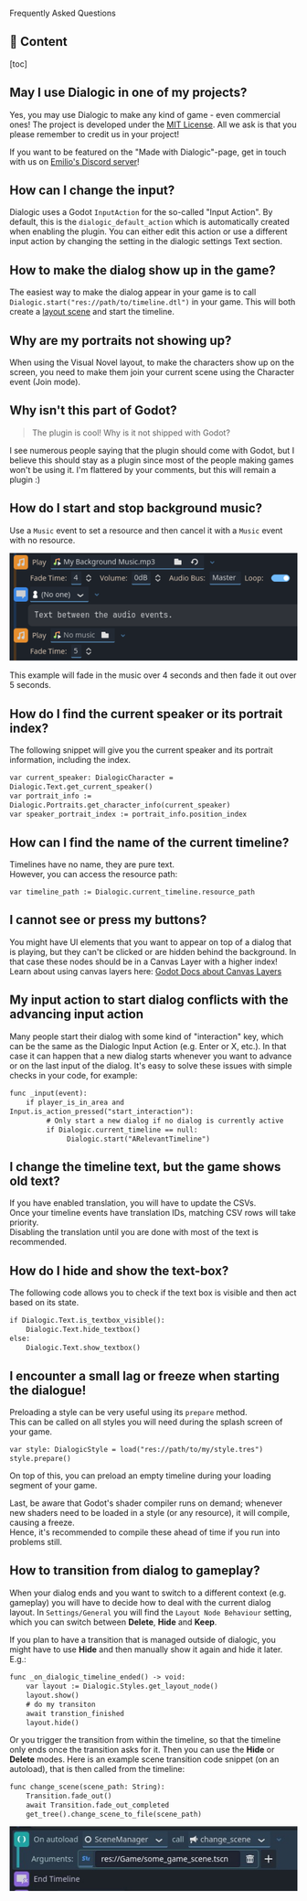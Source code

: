 <div class="header-banner blurple">
     <div class="header-label blurple">Frequently Asked Questions</div>
</div>

## 📜 Content
[toc]

## May I use Dialogic in one of my projects?

Yes, you may use Dialogic to make any kind of game - even commercial ones!
The project is developed under the [MIT License](https://github.com/dialogic-godot/dialogic/blob/master/LICENSE). All we ask is that you please remember to credit us in your project!

If you want to be featured on the "Made with Dialogic"-page, get in touch with us on [Emilio's Discord server](https://discord.gg/2hHQzkf2pX)!

## How can I change the input?

Dialogic uses a Godot `InputAction` for the so-called "Input Action". By default, this is the `dialogic_default_action` which is automatically created when enabling the plugin. You can either edit this action or use a different input action by changing the setting in the dialogic settings Text section.

## How to make the dialog show up in the game?

The easiest way to make the dialog appear in your game is to call `Dialogic.start("res://path/to/timeline.dtl")` in your game. This will both create a [layout scene](styles-and-layouts.md) and start the timeline.

## Why are my portraits not showing up?

When using the Visual Novel layout, to make the characters show up on the screen, you need to make them join your current scene using the Character event (Join mode).

## Why isn't this part of Godot?

> The plugin is cool! Why is it not shipped with Godot?

I see numerous people saying that the plugin should come with Godot, but I believe this should stay as a plugin since most of the people making games won't be using it. I'm flattered by your comments, but this will remain a plugin :)

## How do I start and stop background music?

Use a `Music` event to set a resource and then cancel it with a `Music` event with no resource.

![header_faq](./media/faq/background_music_toggling.png)

This example will fade in the music over 4 seconds and then fade it out over 5 seconds.

## How do I find the current speaker or its portrait index?

The following snippet will give you the current speaker and its portrait information, including the index.

```gdscript
var current_speaker: DialogicCharacter = Dialogic.Text.get_current_speaker()
var portrait_info := Dialogic.Portraits.get_character_info(current_speaker)
var speaker_portrait_index := portrait_info.position_index
```

## How can I find the name of the current timeline?

Timelines have no name, they are pure text.\
However, you can access the resource path:
```gdscript
var timeline_path := Dialogic.current_timeline.resource_path
```

## I cannot see or press my buttons?
You might have UI elements that you want to appear on top of a dialog that is playing, but they can't be clicked or are hidden behind the background.
In that case these nodes should be in a Canvas Layer with a higher index!
Learn about using canvas layers here: [Godot Docs about Canvas Layers](https://docs.godotengine.org/en/stable/tutorials/2d/canvas_layers.html)


## My input action to start dialog conflicts with the advancing input action
Many people start their dialog with some kind of "interaction" key, which can be the same as the Dialogic Input Action (e.g. Enter or X, etc.).
In that case it can happen that a new dialog starts whenever you want to advance or on the last input of the dialog.
It's easy to solve these issues with simple checks in your code, for example:
```gdscript
func _input(event):
    if player_is_in_area and Input.is_action_pressed("start_interaction"):
         # Only start a new dialog if no dialog is currently active
         if Dialogic.current_timeline == null:
              Dialogic.start("ARelevantTimeline")
```

## I change the timeline text, but the game shows old text?

If you have enabled translation, you will have to update the CSVs.\
Once your timeline events have translation IDs, matching CSV rows will take priority.\
Disabling the translation until you are done with most of the text is recommended.

## How do I hide and show the text-box?

The following code allows you to check if the text box is visible and then act based on its state.
```gdscript
if Dialogic.Text.is_textbox_visible():
    Dialogic.Text.hide_textbox()
else:
    Dialogic.Text.show_textbox()
```

## I encounter a small lag or freeze when starting the dialogue!

Preloading a style can be very useful using its `prepare` method.\
This can be called on all styles you will need during the splash screen of your game.

```gdscript
var style: DialogicStyle = load("res://path/to/my/style.tres")
style.prepare()
```

On top of this, you can preload an empty timeline during your loading segment of your game.

Last, be aware that Godot's shader compiler runs on demand; whenever new shaders need to be loaded in a style (or any resource), it will compile, causing a freeze.\
Hence, it's recommended to compile these ahead of time if you run into problems still.

## How to transition from dialog to gameplay?

When your dialog ends and you want to switch to a different context (e.g. gameplay) you will have to decide how to deal with the current dialog layout. In `Settings/General` you will find the `Layout Node Behaviour` setting, which you can switch between **Delete**, **Hide** and **Keep**. 

If you plan to have a transition that is managed outside of dialogic, you might have to use **Hide** and then manually show it again and hide it later. E.g.:

```gdscript
func _on_dialogic_timeline_ended() -> void:
    var layout := Dialogic.Styles.get_layout_node()
    layout.show()
    # do my transiton
    await transtion_finished
    layout.hide()
```

Or you trigger the transition from within the timeline, so that the timeline only ends once the transition asks for it. Then you can use the **Hide** or **Delete** modes. Here is an example scene transition code snippet (on an autoload), that is then called from the timeline:

```gdscript
func change_scene(scene_path: String):
    Transition.fade_out()
    await Transition.fade_out_completed
    get_tree().change_scene_to_file(scene_path)
```

![transition-call-event.jpg](./media/faq/transition-call-event.jpg)
